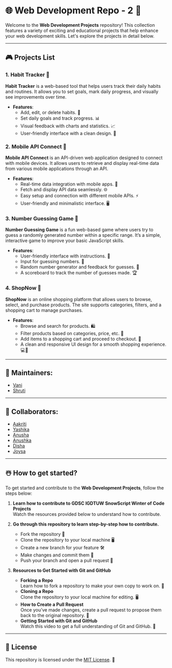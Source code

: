 

# 🌐 Web Development Repo - 2 🚀

Welcome to the **Web Development Projects** repository! This collection features a variety of exciting and educational projects that help enhance your web development skills. Let's explore the projects in detail below.

---

## 🎮 Projects List

### 1. **Habit Tracker** 📅
**Habit Tracker** is a web-based tool that helps users track their daily habits and routines. It allows you to set goals, mark daily progress, and visually see improvements over time.

- **Features**:  
  - Add, edit, or delete habits. 📝  
  - Set daily goals and track progress. 📊  
  - Visual feedback with charts and statistics. 📈  
  - User-friendly interface with a clean design. 🎨

### 2. **Mobile API Connect** 📱
**Mobile API Connect** is an API-driven web application designed to connect with mobile devices. It allows users to retrieve and display real-time data from various mobile applications through an API.

- **Features**:  
  - Real-time data integration with mobile apps. 🔗  
  - Fetch and display API data seamlessly. 🌐  
  - Easy setup and connection with different mobile APIs. ⚡  
  - User-friendly and minimalistic interface. 🖥️

### 3. **Number Guessing Game** 🎲
**Number Guessing Game** is a fun web-based game where users try to guess a randomly generated number within a specific range. It’s a simple, interactive game to improve your basic JavaScript skills.

- **Features**:  
  - User-friendly interface with instructions. 📝  
  - Input for guessing numbers. 🔢  
  - Random number generator and feedback for guesses. 🧠  
  - A scoreboard to track the number of guesses made. 🏆

### 4. **ShopNow** 🛒
**ShopNow** is an online shopping platform that allows users to browse, select, and purchase products. The site supports categories, filters, and a shopping cart to manage purchases.

- **Features**:  
  - Browse and search for products. 🛍️  
  - Filter products based on categories, price, etc. 🔎  
  - Add items to a shopping cart and proceed to checkout. 🛒  
  - A clean and responsive UI design for a smooth shopping experience. 💻📱

---

## 🙌 Maintainers:

- [Vani](https://github.com/vanivaranya)  
- [Shruti](https://github.com/Shruti-Narang)

---

## 🤝 Collaborators:

- [Aakriti](https://github.com/AakxSha)  
- [Yashika](https://github.com/YashikaGupta09)  
- [Anusha](https://github.com/AnushaArora)  
- [Anushka](https://github.com/sharma-anushka)  
- [Disha](https://github.com/technoenthus)  
- [Joysa](https://github.com/joysa21)

---

## ☃️ How to get started?

To get started and contribute to the **Web Development Projects**, follow the steps below:

1. **Learn how to contribute to GDSC IGDTUW SnowScript Winter of Code Projects**  
   Watch the resources provided below to understand how to contribute.

2. **Go through this repository to learn step-by-step how to contribute.**  
   - Fork the repository 🍴  
   - Clone the repository to your local machine 🖥️  
   - Create a new branch for your feature 🛠️  
   - Make changes and commit them 📅  
   - Push your branch and open a pull request 🌟

3. **Resources to Get Started with Git and GitHub**  
   - **Forking a Repo**  
     Learn how to fork a repository to make your own copy to work on. 🍴  
   - **Cloning a Repo**  
     Clone the repository to your local machine for editing. 🖥️  
   - **How to Create a Pull Request**  
     Once you’ve made changes, create a pull request to propose them back to the original repository. 🔄  
   - **Getting Started with Git and GitHub**  
     Watch this video to get a full understanding of Git and GitHub. 🎥

---

## 📜 License

This repository is licensed under the [MIT License](LICENSE). 📝

